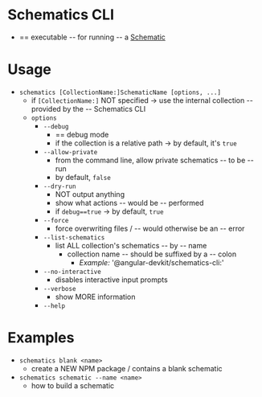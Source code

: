 # Schematics CLI

* == executable -- for running -- a [Schematic](/packages/angular_devkit/schematics/README.md)

# Usage

* `schematics [CollectionName:]SchematicName [options, ...]`
  * if `[CollectionName:]` NOT specified -> use the internal collection -- provided by the -- Schematics CLI
  * `options`
    * `--debug`
      * == debug mode
      * if the collection is a relative path -> by default, it's `true`
    * `--allow-private`
      * from the command line, allow private schematics -- to be -- run
      * by default, `false`
    * `--dry-run`
      * NOT output anything
      * show what actions -- would be -- performed
      * if `debug==true` -> by default, `true`
    * `--force`
      * force overwriting files / -- would otherwise be an -- error
    * `--list-schematics`
      * list ALL collection's schematics -- by -- name
        * collection name -- should be suffixed by a -- colon
          * _Example:_ '@angular-devkit/schematics-cli:'
    * `--no-interactive`
      * disables interactive input prompts
    * `--verbose`
      * show MORE information
    * `--help`

# Examples

* `schematics blank <name>`
  * create a NEW NPM package / contains a blank schematic
* `schematics schematic --name <name>`
  * how to build a schematic
